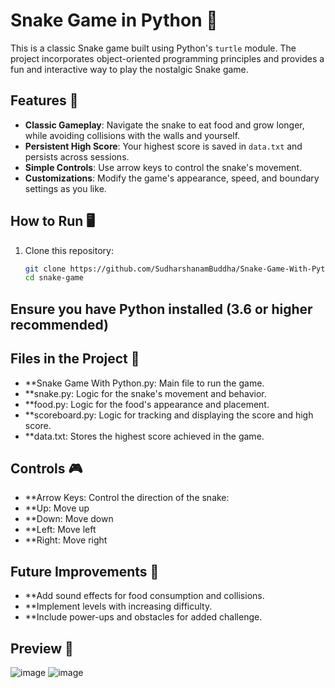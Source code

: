 # Snake Game in Python 🐍

This is a classic Snake game built using Python's `turtle` module. The project incorporates object-oriented programming principles and provides a fun and interactive way to play the nostalgic Snake game.

## Features 🌟
- **Classic Gameplay**: Navigate the snake to eat food and grow longer, while avoiding collisions with the walls and yourself.
- **Persistent High Score**: Your highest score is saved in `data.txt` and persists across sessions.
- **Simple Controls**: Use arrow keys to control the snake's movement.
- **Customizations**: Modify the game's appearance, speed, and boundary settings as you like.

## How to Run 🖥️
1. Clone this repository:
   ```bash
   git clone https://github.com/SudharshanamBuddha/Snake-Game-With-Python-Turtle.git
   cd snake-game
   
## Ensure you have Python installed (3.6 or higher recommended)

## Files in the Project 📂
- **Snake Game With Python.py: Main file to run the game.
- **snake.py: Logic for the snake's movement and behavior.
- **food.py: Logic for the food's appearance and placement.
- **scoreboard.py: Logic for tracking and displaying the score and high score.
- **data.txt: Stores the highest score achieved in the game.
  
## Controls 🎮
- **Arrow Keys: Control the direction of the snake:
- **Up: Move up
- **Down: Move down
- **Left: Move left
- **Right: Move right

## Future Improvements 🔮
- **Add sound effects for food consumption and collisions.
- **Implement levels with increasing difficulty.
- **Include power-ups and obstacles for added challenge.

## Preview 📸
![image](https://github.com/user-attachments/assets/b30ba35b-d28c-40ac-ac44-8a14d100e7ff)
![image](https://github.com/user-attachments/assets/a97ce401-210e-4578-9bdc-f320a37c359a)
